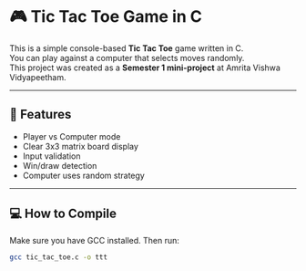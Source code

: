 # 🎮 Tic Tac Toe Game in C

This is a simple console-based **Tic Tac Toe** game written in C.  
You can play against a computer that selects moves randomly.  
This project was created as a **Semester 1 mini-project** at Amrita Vishwa Vidyapeetham.

---

## 🧠 Features

- Player vs Computer mode
- Clear 3x3 matrix board display
- Input validation
- Win/draw detection
- Computer uses random strategy

---

## 💻 How to Compile

Make sure you have GCC installed. Then run:

```bash
gcc tic_tac_toe.c -o ttt
